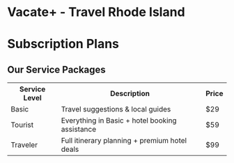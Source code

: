 <!DOCTYPE html>
<html lang="en">
<head>
  <meta charset="UTF-8">
  <meta name="viewport" content="width=device-width, initial-scale=1">
  <h1>Vacate+ - Travel Rhode Island</h1>
</head>
<body>
  <h1>Subscription Plans</h1>
  

  <h2>Our Service Packages</h2>
  <table>
    <tr>
      <th>Service Level</th>
      <th>Description</th>
      <th>Price</th>
    </tr>
    <tr>
      <td>Basic</td>
      <td>Travel suggestions & local guides</td>
      <td>$29</td>
    </tr>
    <tr>
      <td>Tourist</td>
      <td>Everything in Basic + hotel booking assistance</td>
      <td>$59</td>
    </tr>
    <tr>
      <td>Traveler</td>
      <td>Full itinerary planning + premium hotel deals</td>
      <td>$99</td>
    </tr>
  </table>
</body>
</html>
